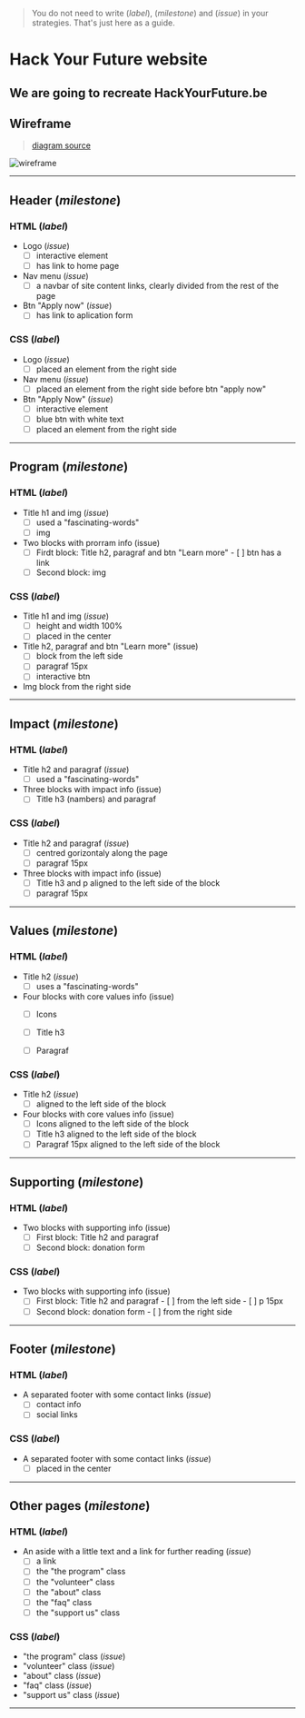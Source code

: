 > You do not need to write (_label_), (_milestone_) and (_issue_) in your strategies. That's just here as a guide.

# Hack Your Future website

## We are going to recreate HackYourFuture.be

## Wireframe

> [diagram source](https://excalidraw.com/#json=5697932045058048,50g_dMeek8cnpk9dH1teGg)

![wireframe](/planning/hyf-wireframe.png)

---

## Header (_milestone_)

### HTML (_label_)

- Logo (_issue_)
  - [ ] interactive element
  - [ ] has link to home page
- Nav menu (_issue_)
  - [ ] a navbar of site content links, clearly divided from the rest of the page
- Btn "Apply now" (_issue_)
  - [ ] has link to aplication form

### CSS (_label_)

- Logo (_issue_)
  - [ ] placed an element from the right side
- Nav menu (_issue_)
  - [ ] placed an element from the right side before btn "apply now"
- Btn "Apply Now" (_issue_)
  - [ ] interactive element 
  - [ ] blue btn with white text
  - [ ] placed an element from the right side

---

## Program (_milestone_)

### HTML (_label_)

- Title h1 and img (_issue_)
  - [ ]  used a "fascinating-words" 
  - [ ]  img
- Two blocks with prorram info (issue)
  - [ ] Firdt block: Title h2, paragraf and btn "Learn more" 
        - [ ] btn has a link
  - [ ] Second block: img

### CSS (_label_)

- Title h1 and img (_issue_)
  - [ ] height and width 100%
  - [ ] placed in the center
- Title h2, paragraf and btn "Learn more" (issue)
  - [ ] block from the left side
  - [ ]  paragraf 15px
  - [ ] interactive btn
- Img block from the right side
 
 ---
 
 ## Impact (_milestone_)

### HTML (_label_)

- Title h2 and paragraf (_issue_)
  - [ ]  used a "fascinating-words" 
- Three blocks with impact info (issue)
  - [ ] Title h3 (nambers) and paragraf 

### CSS (_label_)

- Title h2 and paragraf (_issue_)
  - [ ]  centred gorizontaly along the page
  - [ ]  paragraf 15px
- Three blocks with impact info (issue)
  - [ ] Title h3 and p aligned to the left side of the block
  - [ ] paragraf 15px

---
 
 ## Values (_milestone_)

### HTML (_label_)

- Title h2 (_issue_)
  - [ ]  uses a "fascinating-words" 
- Four blocks with core values info (issue)
  - [ ] Icons 
  - [ ] Title h3
  - [ ] Paragraf
 
 

### CSS (_label_)

- Title h2 (_issue_)
  - [ ]  aligned to the left side of the block
- Four blocks with core values info (issue)
  - [ ] Icons aligned to the left side of the block
  - [ ] Title h3 aligned to the left side of the block
  - [ ] Paragraf 15px aligned to the left side of the block

---

 ## Supporting (_milestone_)

### HTML (_label_)

- Two blocks with supporting info (issue)
  - [ ] First block: Title h2 and paragraf
  - [ ] Second block: donation form

### CSS (_label_)

- Two blocks with supporting info (issue)
  - [ ] First block: Title h2 and paragraf
        - [ ] from the left side
        - [ ] p 15px
  - [ ] Second block: donation form
        - [ ] from the right side

--- 

## Footer (_milestone_)

### HTML (_label_)

- A separated footer with some contact links (_issue_)
  - [ ] contact info
  - [ ] social links

### CSS (_label_)

- A separated footer with some contact links (_issue_)
  - [ ] placed in the center

---

## Other pages (_milestone_)

### HTML (_label_)

- An aside with a little text and a link for further reading (_issue_)
  - [ ] a link
  - [ ] the "the program" class
  - [ ] the "volunteer" class
  - [ ] the "about" class
  - [ ] the "faq" class
  - [ ] the "support us" class

### CSS (_label_)

- "the program" class (_issue_)
- "volunteer" class (_issue_)
- "about" class (_issue_)
- "faq" class (_issue_)
- "support us" class (_issue_)

---


